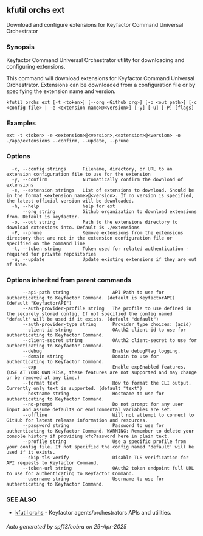 ## kfutil orchs ext

Download and configure extensions for Keyfactor Command Universal Orchestrator

### Synopsis


Keyfactor Command Universal Orchestrator utility for downloading and configuring extensions.

This command will download extensions for Keyfactor Command Universal Orchestrator. Extensions can be downloaded from a configuration file or by specifying the extension name and version.


```
kfutil orchs ext [-t <token>] [--org <Github org>] [-o <out path>] [-c <config file> | -e <extension name>@<version>] [-y] [-u] [-P] [flags]
```

### Examples

```
ext -t <token> -e <extension>@<version>,<extension>@<version> -o ./app/extensions --confirm, --update, --prune
```

### Options

```
  -c, --config strings      Filename, directory, or URL to an extension configuration file to use for the extension
  -y, --confirm             Automatically confirm the download of extensions
  -e, --extension strings   List of extensions to download. Should be in the format <extension name>@<version>. If no version is specified, the latest official version will be downloaded.
  -h, --help                help for ext
      --org string          Github organization to download extensions from. Default is keyfactor.
  -o, --out string          Path to the extensions directory to download extensions into. Default is ./extensions
  -P, --prune               Remove extensions from the extensions directory that are not in the extension configuration file or specified on the command line
  -t, --token string        Token used for related authentication - required for private repositories
  -u, --update              Update existing extensions if they are out of date.
```

### Options inherited from parent commands

```
      --api-path string                API Path to use for authenticating to Keyfactor Command. (default is KeyfactorAPI) (default "KeyfactorAPI")
      --auth-provider-profile string   The profile to use defined in the securely stored config. If not specified the config named 'default' will be used if it exists. (default "default")
      --auth-provider-type string      Provider type choices: (azid)
      --client-id string               OAuth2 client-id to use for authenticating to Keyfactor Command.
      --client-secret string           OAuth2 client-secret to use for authenticating to Keyfactor Command.
      --debug                          Enable debugFlag logging.
      --domain string                  Domain to use for authenticating to Keyfactor Command.
      --exp                            Enable expEnabled features. (USE AT YOUR OWN RISK, these features are not supported and may change or be removed at any time.)
      --format text                    How to format the CLI output. Currently only text is supported. (default "text")
      --hostname string                Hostname to use for authenticating to Keyfactor Command.
      --no-prompt                      Do not prompt for any user input and assume defaults or environmental variables are set.
      --offline                        Will not attempt to connect to GitHub for latest release information and resources.
      --password string                Password to use for authenticating to Keyfactor Command. WARNING: Remember to delete your console history if providing kfcPassword here in plain text.
      --profile string                 Use a specific profile from your config file. If not specified the config named 'default' will be used if it exists.
      --skip-tls-verify                Disable TLS verification for API requests to Keyfactor Command.
      --token-url string               OAuth2 token endpoint full URL to use for authenticating to Keyfactor Command.
      --username string                Username to use for authenticating to Keyfactor Command.
```

### SEE ALSO

* [kfutil orchs](kfutil_orchs.md)	 - Keyfactor agents/orchestrators APIs and utilities.

###### Auto generated by spf13/cobra on 29-Apr-2025
